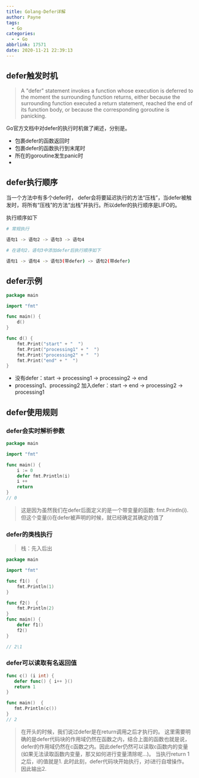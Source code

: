 ```yaml
---
title: Golang-Defer详解
author: Payne
tags:
  - Go
categories:
  - - Go
abbrlink: 17571
date: 2020-11-21 22:39:13
---
```

## defer触发时机

> A "defer" statement invokes a function whose execution is deferred to the moment the surrounding function returns, either because the surrounding function executed a return statement, reached the end of its function body, or because the corresponding goroutine is panicking.

Go官方文档中对defer的执行时机做了阐述，分别是。

- 包裹defer的函数返回时
- 包裹defer的函数执行到末尾时        
- 所在的goroutine发生panic时
- 
<!--more-->

## defer执行顺序

当一个方法中有多个defer时， defer会将要延迟执行的方法“压栈”，当defer被触发时，将所有“压栈”的方法“出栈”并执行。所以defer的执行顺序是LIFO的。

执行顺序如下

```sh
# 常规执行

语句1 -> 语句2 -> 语句3 -> 语句4

# 在语句2，语句3中添加defer后执行顺序如下

语句1 -> 语句4 -> 语句3(带defer) -> 语句2(带defer) 
```

## defer示例

```go
package main

import "fmt"

func main() {
	d()
}

func d() {
	fmt.Print("start" + "  ")
	fmt.Print("processing1" + "  ")
	fmt.Print("processing2" + "  ")
	fmt.Print("end" + "  ")
}
```

- 没有defer：start  -> processing1  ->  processing2  -> end 
- processing1、processing2 加入defer：start  -> end  -> processing2  -> processing1

## defer使用规则

### defer会实时解析参数

```go
package main

import "fmt"

func main() {
	i := 0
	defer fmt.Println(i)
	i ++
	return
}
// 0
```

> 这是因为虽然我们在defer后面定义的是一个带变量的函数: fmt.Println(i). 但这个变量(i)在defer被声明的时候，就已经确定其确定的值了

### defer的类栈执行

> 栈：先入后出

```go
package main

import "fmt"

func f1()  {
	fmt.Println(1)
}

func f2()  {
	fmt.Println(2)
}
func main() {
	defer f1()
	f2()
}

// 2\1
```

### defer可以读取有名返回值

```go
func c() (i int) {
   defer func() { i++ }()
   return 1
}

func main()  {
   fmt.Println(c())
}
// 2
```

> 在开头的时候，我们说过defer是在return调用之后才执行的。 这里需要明确的是defer代码块的作用域仍然在函数之内，结合上面的函数也就是说，defer的作用域仍然在c函数之内。因此defer仍然可以读取c函数内的变量(如果无法读取函数内变量，那又如何进行变量清除呢…)。
> 当执行return 1 之后，i的值就是1. 此时此刻，defer代码块开始执行，对i进行自增操作。 因此输出2.
